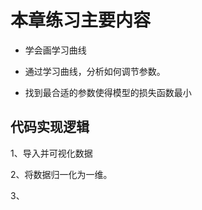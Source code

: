 # 本章练习主要内容

* 学会画学习曲线

* 通过学习曲线，分析如何调节参数。

* 找到最合适的参数使得模型的损失函数最小


## 代码实现逻辑

  1、导入并可视化数据
  
  2、将数据归一化为一维。
  
  3、
  
